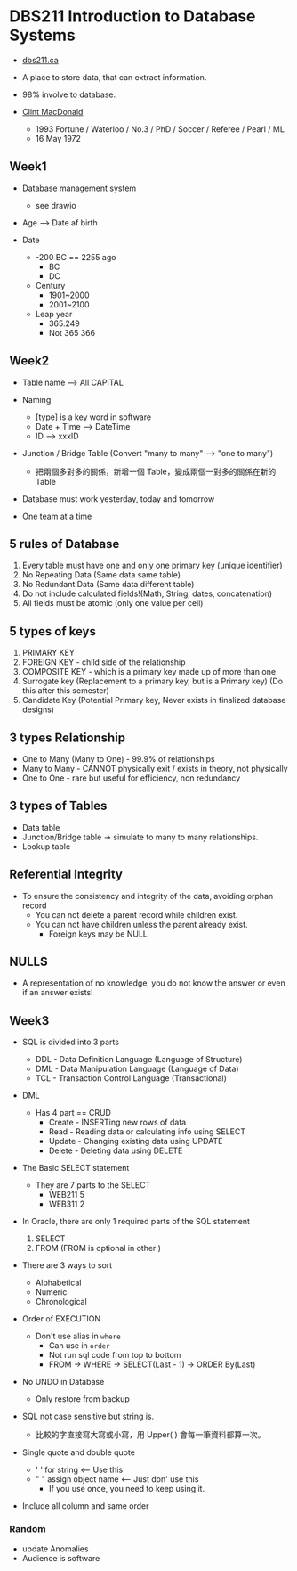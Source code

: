 # DBS211   Introduction to Database Systems

- [dbs211.ca](http://dbs211.ca/courses/dbs211/)

- A place to store data, that can extract information.

- 98% involve to database.
- [Clint MacDonald](https://www.linkedin.com/in/clintmacdonald/)
  - 1993 Fortune / Waterloo / No.3 / PhD / Soccer / Referee / Pearl / ML
  - 16 May 1972

## Week1

- Database management system
  - see drawio

- Age --> Date af birth

- Date
  - -200 BC == 2255 ago
    - BC
    - DC
  - Century
    - 1901~2000
    - 2001~2100
  - Leap year
    - 365.249
    - Not 365 366

## Week2

- Table name --> All CAPITAL
- Naming
  - [type] is a key word in software
  - Date + Time --> DateTime
  - ID --> xxxID
- Junction / Bridge Table (Convert "many to many" --> "one to many")
  - 把兩個多對多的關係，新增一個 Table，變成兩個一對多的關係在新的 Table

- Database must work yesterday, today and tomorrow
- One team at a time

## 5 rules of Database

1. Every table must have one and only one primary key (unique identifier)
2. No Repeating Data (Same data same table)
3. No Redundant Data (Same data different table)
4. Do not include calculated fields!(Math, String, dates, concatenation)
5. All fields must be atomic (only one value per cell)

## 5 types of keys

1. PRIMARY KEY
2. FOREIGN KEY - child side of the relationship
3. COMPOSITE KEY - which is a primary key made up of more than one
4. Surrogate key (Replacement to a primary key, but is a Primary key) (Do this after this semester)
5. Candidate Key (Potential Primary key, Never exists in finalized database designs)

## 3 types Relationship

- One to Many (Many to One) - 99.9% of relationships
- Many to Many - CANNOT physically exit / exists in theory, not physically
- One to One - rare but useful for efficiency, non redundancy

## 3 types of Tables

- Data table
- Junction/Bridge table -> simulate to many to many relationships.
- Lookup table

## Referential Integrity

- To ensure the consistency and integrity of the data, avoiding orphan record
  - You can not delete a parent record while children exist.
  - You can not have children unless the parent already exist.
    - Foreign keys may be NULL

## NULLS

- A representation of no knowledge, you do not know the answer or even if an answer exists!

## Week3

- SQL is divided into 3 parts
  - DDL - Data Definition Language (Language of Structure)
  - DML - Data Manipulation Language (Language of Data)
  - TCL - Transaction Control Language (Transactional)

- DML
  - Has 4 part == CRUD
    - Create - INSERTing new rows of data
    - Read - Reading data or calculating info using SELECT
    - Update - Changing existing data using UPDATE
    - Delete - Deleting data using DELETE

- The Basic SELECT statement
  - They are 7 parts to the SELECT
    - WEB211 5
    - WEB311 2

- In Oracle, there are only 1 required parts of the SQL statement
  1. SELECT
  2. FROM (FROM is optional in other )
- There are 3 ways to sort
  - Alphabetical
  - Numeric
  - Chronological

- Order of EXECUTION
  - Don't use alias in `where`
    - Can use in `order`
    - Not run sql code from top to bottom
    - FROM -> WHERE -> SELECT(Last - 1) -> ORDER By(Last)

- No UNDO in Database
  - Only restore from backup

- SQL not case sensitive but string is.
  - 比較的字直接寫大寫或小寫，用 Upper( ) 會每一筆資料都算一次。

- Single quote and double quote
  - ' ' for string <-- Use this
  - " " assign object name <-- Just don' use this
    - If you use once, you need to keep using it.

- Include all column and same order

### Random

- update Anomalies
- Audience is software
